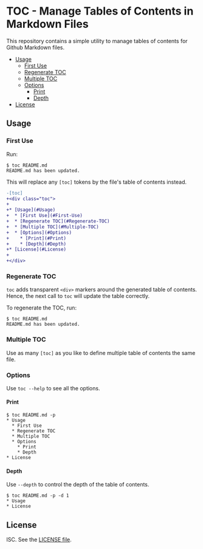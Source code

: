# TOC - Manage Tables of Contents in Markdown Files

This repository contains a simple utility to manage tables of contents for
Github Markdown files.

<div class="toc">

* [Usage](#Usage)
  * [First Use](#First-Use)
  * [Regenerate TOC](#Regenerate-TOC)
  * [Multiple TOC](#Multiple-TOC)
  * [Options](#Options)
    * [Print](#Print)
    * [Depth](#Depth)
* [License](#License)

</div>

## Usage

### First Use

Run:

```
$ toc README.md
README.md has been updated.
```

This will replace any `[toc]` tokens by the file's table of contents instead.

```diff
-[toc]
+<div class="toc">
+
+* [Usage](#Usage)
+  * [First Use](#First-Use)
+  * [Regenerate TOC](#Regenerate-TOC)
+  * [Multiple TOC](#Multiple-TOC)
+  * [Options](#Options)
+    * [Print](#Print)
+    * [Depth](#Depth)
+* [License](#License)
+
+</div>
```

### Regenerate TOC

`toc` adds transparent `<div>` markers around the generated table of
contents. Hence, the next call to `toc` will update the table
correctly.

To regenerate the TOC, run:

```
$ toc README.md
README.md has been updated.
```

### Multiple TOC

Use as many `[toc]` as you like to define multiple table of contents
the same file.

### Options

Use `toc --help` to see all the options.

#### Print

```
$ toc README.md -p
* Usage
  * First Use
  * Regenerate TOC
  * Multiple TOC
  * Options
    * Print
    * Depth
* License
```

#### Depth

Use `--depth` to control the depth of the table of contents.

```
$ toc README.md -p -d 1
* Usage
* License
```

## License

ISC. See the [LICENSE file](./LICENSE.md).

